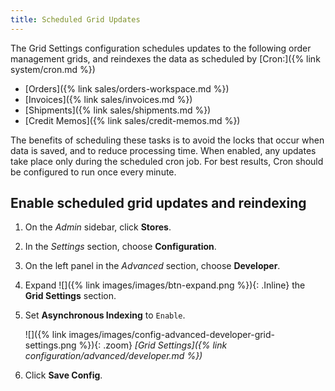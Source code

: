 ```yaml
---
title: Scheduled Grid Updates
---
```


The Grid Settings configuration schedules updates to the following order management grids, and reindexes the data as scheduled by [Cron:]({% link system/cron.md %})

- [Orders]({% link sales/orders-workspace.md %})
- [Invoices]({% link sales/invoices.md %})
- [Shipments]({% link sales/shipments.md %})
- [Credit Memos]({% link sales/credit-memos.md %})

The benefits of scheduling these tasks is to avoid the locks that occur when data is saved, and to reduce processing time. When enabled, any updates take place only during the scheduled cron job. For best results, Cron should be configured to run once every minute.

## Enable scheduled grid updates and reindexing

1. On the _Admin_ sidebar, click **Stores**.

1. In the _Settings_ section, choose **Configuration**.

1. On the left panel in the _Advanced_ section, choose **Developer**.

1. Expand ![]({% link images/images/btn-expand.png %}){: .Inline} the **Grid Settings** section.

1. Set **Asynchronous Indexing** to `Enable`.

    ![]({% link images/images/config-advanced-developer-grid-settings.png %}){: .zoom}
    _[Grid Settings]({% link configuration/advanced/developer.md %})_

1. Click **Save Config**.

